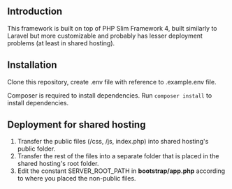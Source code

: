 ## Introduction
This framework is built on top of PHP Slim Framework 4, built similarly to Laravel but more customizable and probably has lesser deployment problems (at least in shared hosting).

## Installation
Clone this repository, create .env file with reference to .example.env file.

Composer is required to install dependencies. Run `composer install` to install dependencies.

## Deployment for shared hosting
1. Transfer the public files (/css, /js, index.php) into shared hosting's public folder.
2. Transfer the rest of the files into a separate folder that is placed in the shared hosting's root folder.
3. Edit the constant SERVER_ROOT_PATH in **bootstrap/app.php** according to where you placed the non-public files.
